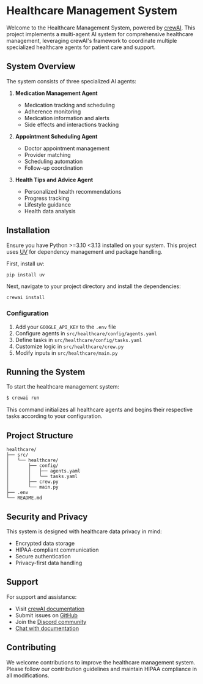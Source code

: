 # Healthcare Management System

Welcome to the Healthcare Management System, powered by [crewAI](https://crewai.com). This project implements a multi-agent AI system for comprehensive healthcare management, leveraging crewAI's framework to coordinate multiple specialized healthcare agents for patient care and support.

## System Overview

The system consists of three specialized AI agents:

1. **Medication Management Agent**
   - Medication tracking and scheduling
   - Adherence monitoring
   - Medication information and alerts
   - Side effects and interactions tracking

2. **Appointment Scheduling Agent**
   - Doctor appointment management
   - Provider matching
   - Scheduling automation
   - Follow-up coordination

3. **Health Tips and Advice Agent**
   - Personalized health recommendations
   - Progress tracking
   - Lifestyle guidance
   - Health data analysis

## Installation

Ensure you have Python >=3.10 <3.13 installed on your system. This project uses [UV](https://docs.astral.sh/uv/) for dependency management and package handling.

First, install uv:

```bash
pip install uv
```

Next, navigate to your project directory and install the dependencies:

```bash
crewai install
```

### Configuration

1. Add your `GOOGLE_API_KEY` to the `.env` file
2. Configure agents in `src/healthcare/config/agents.yaml`
3. Define tasks in `src/healthcare/config/tasks.yaml`
4. Customize logic in `src/healthcare/crew.py`
5. Modify inputs in `src/healthcare/main.py`

## Running the System

To start the healthcare management system:

```bash
$ crewai run
```

This command initializes all healthcare agents and begins their respective tasks according to your configuration.

## Project Structure

```
healthcare/
├── src/
│   └── healthcare/
│       ├── config/
│       │   ├── agents.yaml
│       │   └── tasks.yaml
│       ├── crew.py
│       └── main.py
├── .env
└── README.md
```

## Security and Privacy

This system is designed with healthcare data privacy in mind:
- Encrypted data storage
- HIPAA-compliant communication
- Secure authentication
- Privacy-first data handling

## Support

For support and assistance:
- Visit [crewAI documentation](https://docs.crewai.com)
- Submit issues on [GitHub](https://github.com/joaomdmoura/crewai)
- Join the [Discord community](https://discord.com/invite/X4JWnZnxPb)
- [Chat with documentation](https://chatg.pt/DWjSBZn)

## Contributing

We welcome contributions to improve the healthcare management system. Please follow our contribution guidelines and maintain HIPAA compliance in all modifications. 